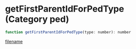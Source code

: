 # getFirstParentIdForPedType (Category ped)

```js
function getFirstParentIdForPedType(type: number): number
```

[filename](getFirstParentIdForPedType_m.md ':include')